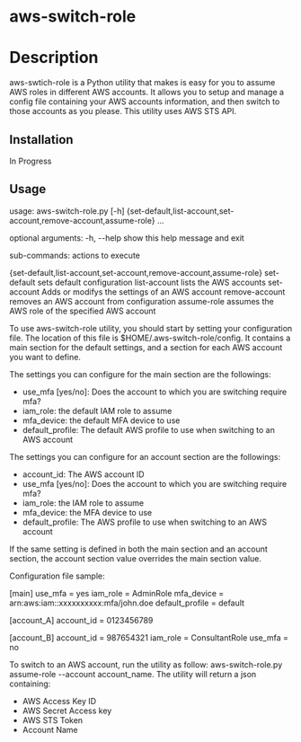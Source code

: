 # aws-switch-role

# Description
aws-swtich-role is a Python utility that makes is easy for you to assume AWS roles in different AWS accounts. It allows you to setup and manage a config file containing your AWS accounts information, and then switch to those accounts as you please. This utility uses AWS STS API.

## Installation
In Progress
## Usage
usage: aws-switch-role.py [-h]
                          {set-default,list-account,set-account,remove-account,assume-role}
                          ...

optional arguments:
  -h, --help            show this help message and exit

sub-commands:
  actions to execute

  {set-default,list-account,set-account,remove-account,assume-role}
    set-default         sets default configuration
    list-account        lists the AWS accounts
    set-account         Adds or modifys the settings of an AWS account
    remove-account      removes an AWS account from configuration
    assume-role         assumes the AWS role of the specified AWS account

To use aws-switch-role utility, you should start by setting your configuration file. The location of this file is $HOME/.aws-switch-role/config. It contains a main section for the default settings, and a section for each AWS account you want to define. 

The settings you can configure for the main section are the followings:
- use_mfa [yes/no]: Does the account to which you are switching require mfa?
- iam_role: the default IAM role to assume
- mfa_device: the default MFA device to use
- default_profile: The default AWS profile to use when switching to an AWS account

The settings you can configure for an account section are the followings:
- account_id: The AWS account ID
- use_mfa [yes/no]: Does the account to which you are switching require mfa?
- iam_role: the IAM role to assume
- mfa_device: the MFA device to use
- default_profile: The AWS profile to use when switching to an AWS account

If the same setting is defined in both the main section and an account section, the account section value overrides the main section value.

Configuration file sample:

[main]
use_mfa = yes
iam_role = AdminRole
mfa_device = arn:aws:iam::xxxxxxxxxx:mfa/john.doe
default_profile = default

[account_A]
account_id = 0123456789

[account_B]
account_id = 987654321
iam_role = ConsultantRole
use_mfa = no

To switch to an AWS account, run the utility as follow: aws-switch-role.py assume-role --account account_name. The utility will return a json containing:
- AWS Access Key ID
- AWS Secret Access key
- AWS STS Token
- Account Name